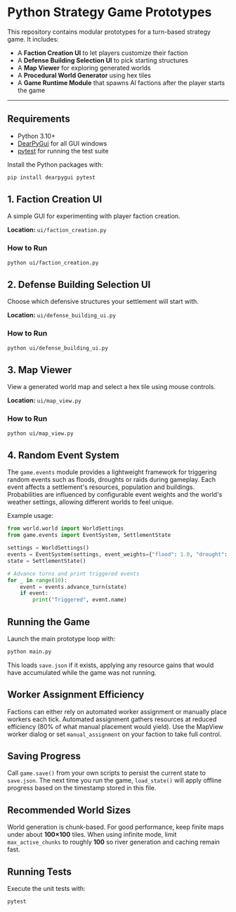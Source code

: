 # Python Strategy Game Prototypes

This repository contains modular prototypes for a turn-based strategy game. It includes:

- A **Faction Creation UI** to let players customize their faction
- A **Defense Building Selection UI** to pick starting structures
- A **Map Viewer** for exploring generated worlds
- A **Procedural World Generator** using hex tiles
- A **Game Runtime Module** that spawns AI factions after the player starts the game

---

## Requirements

* Python 3.10+
* [DearPyGui](https://github.com/hoffstadt/dearpygui) for all GUI windows
* [pytest](https://docs.pytest.org/) for running the test suite

Install the Python packages with:

```bash
pip install dearpygui pytest
```

## 1. Faction Creation UI

A simple GUI for experimenting with player faction creation.

**Location:** `ui/faction_creation.py`

### How to Run

```bash
python ui/faction_creation.py
```

## 2. Defense Building Selection UI

Choose which defensive structures your settlement will start with.

**Location:** `ui/defense_building_ui.py`

### How to Run

```bash
python ui/defense_building_ui.py
```

## 3. Map Viewer

View a generated world map and select a hex tile using mouse controls.

**Location:** `ui/map_view.py`

### How to Run

```bash
python ui/map_view.py
```

## 4. Random Event System

The `game.events` module provides a lightweight framework for triggering
random events such as floods, droughts or raids during gameplay. Each
event affects a settlement's resources, population and buildings.
Probabilities are influenced by configurable event weights and the
world's weather settings, allowing different worlds to feel unique.

Example usage:

```python
from world.world import WorldSettings
from game.events import EventSystem, SettlementState

settings = WorldSettings()
events = EventSystem(settings, event_weights={"flood": 1.0, "drought": 1.0, "raid": 0.5})
state = SettlementState()

# Advance turns and print triggered events
for _ in range(10):
    event = events.advance_turn(state)
    if event:
        print("Triggered", event.name)
```

## Running the Game

Launch the main prototype loop with:

```bash
python main.py
```

This loads `save.json` if it exists, applying any resource gains that would have
accumulated while the game was not running.

## Worker Assignment Efficiency

Factions can either rely on automated worker assignment or manually place
workers each tick. Automated assignment gathers resources at reduced efficiency
(80% of what manual placement would yield). Use the MapView worker dialog or set
`manual_assignment` on your faction to take full control.

## Saving Progress

Call `game.save()` from your own scripts to persist the current state to
`save.json`. The next time you run the game, `load_state()` will apply offline
progress based on the timestamp stored in this file.

## Recommended World Sizes

World generation is chunk-based. For good performance, keep finite maps under
about **100×100** tiles. When using infinite mode, limit `max_active_chunks`
to roughly **100** so river generation and caching remain fast.

## Running Tests

Execute the unit tests with:

```bash
pytest
```
